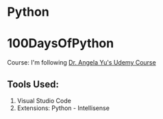 # Python
# 100DaysOfPython 

Course:
 I'm following [Dr. Angela Yu's Udemy Course](https://www.udemy.com/course/100-days-of-code/)
 
## Tools Used:

1. Visual Studio Code
2. Extensions: Python - Intellisense
